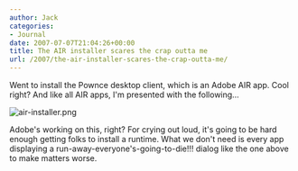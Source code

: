 ```yaml
---
author: Jack
categories:
- Journal
date: 2007-07-07T21:04:26+00:00
title: The AIR installer scares the crap outta me
url: /2007/the-air-installer-scares-the-crap-outta-me/
---
```


Went to install the Pownce desktop client, which is an Adobe AIR app. Cool right? And like all AIR apps, I'm presented with the following&#8230;

![air-installer.png][1]

Adobe's working on this, right? For crying out loud, it's going to be hard enough getting folks to install a runtime. What we don't need is every app displaying a run-away-everyone's-going-to-die!!! dialog like the one above to make matters worse.

 [1]: files/air-installer.png